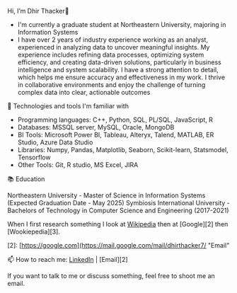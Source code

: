 Hi, I’m Dhir Thacker👋 
- I'm currently a graduate student at Northeastern University, majoring in Information Systems
- I have over 2 years of industry experience working as an analyst, experienced in analyzing data to uncover meaningful insights. My experience includes refining data processes, optimizing system efficiency, and creating data-driven solutions, particularly in business intelligence and system scalability. I have a strong attention to detail, which helps me ensure accuracy and effectiveness in my work. I thrive in collaborative environments and enjoy the challenge of turning complex data into clear, actionable outcomes


🔧 Technologies and tools I'm familiar with

- Programming languages: C++, Python, SQL, PL/SQL, JavaScript, R
- Databases: MSSQL server, MySQL, Oracle, MongoDB
- BI Tools: Microsoft Power BI, Tableau, Alteryx, Talend, MATLAB, ER Studio, Azure Data Studio
- Libraries: Numpy, Pandas, Matplotlib, Seaborn, Scikit-learn, Statsmodel, Tensorflow 
-	Other Tools: Git, R studio, MS Excel, JIRA


📚 Education

Northeastern University - Master of Science in Information Systems (Expected Graduation Date - May 2025)
Symbiosis International University - Bachelors of Technology in Computer Science and Engineering (2017-2021)

When I first research something I look at [Wikipedia][1] then at [Google][2] then [Wookiepedia][3].

[1]: http://linkedin.com/in/dhirthacker7/  "LinkedIn"
[2]: [https://google.com](https://mail.google.com/mail/dhirthacker7/               "Email"



📫 How to reach me: [LinkedIn][1] | [Email][2]

If you want to talk to me or discuss something, feel free to shoot me an email.


<!---
dhirthacker7/dhirthacker7 is a ✨ special ✨ repository because its `README.md` (this file) appears on your GitHub profile.
You can click the Preview link to take a look at your changes.
--->
